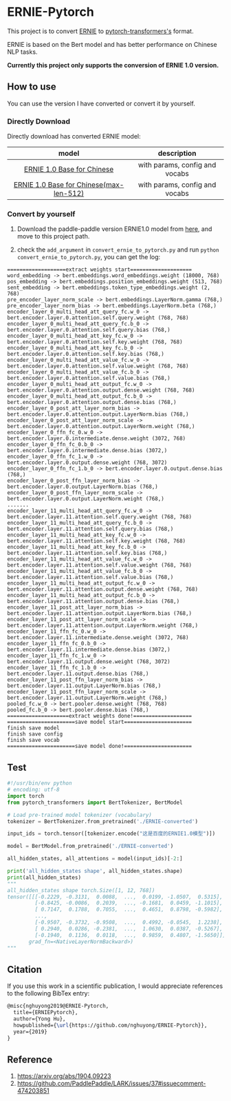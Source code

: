 # ERNIE-Pytorch

This project is to convert [ERNIE](https://github.com/PaddlePaddle/ERNIE) to [pytorch-transformers's](https://github.com/huggingface/pytorch-transformers) format.

ERNIE is based on the Bert model and has better performance on Chinese NLP tasks.

**Currently this project only supports the conversion of ERNIE 1.0 version.**

## How to use
You can use the version I have converted or convert it by yourself.

### Directly Download

Directly download has converted ERNIE model:

|model|description|
|:---:|:---:|
|[ERNIE 1.0 Base for Chinese](https://nghuyong.oss-cn-hangzhou.aliyuncs.com/ERNIE_stable-1.0.1-pytorch.zip)|with params, config and vocabs|
|[ERNIE 1.0 Base for Chinese(max-len-512)](https://nghuyong.oss-cn-hangzhou.aliyuncs.com/ERNIE_1.0_max-len-512-pytorch.zip)|with params, config and vocabs|

### Convert by yourself

1. Download the paddle-paddle version ERNIE1.0 model from [here](https://github.com/PaddlePaddle/ERNIE#models), and move to this project path.

2. check the `add_argument` in `convert_ernie_to_pytorch.py` and run `python convert_ernie_to_pytorch.py`, you can get the log:

```
===================extract weights start====================
word_embedding -> bert.embeddings.word_embeddings.weight (18000, 768)
pos_embedding -> bert.embeddings.position_embeddings.weight (513, 768)
sent_embedding -> bert.embeddings.token_type_embeddings.weight (2, 768)
pre_encoder_layer_norm_scale -> bert.embeddings.LayerNorm.gamma (768,)
pre_encoder_layer_norm_bias -> bert.embeddings.LayerNorm.beta (768,)
encoder_layer_0_multi_head_att_query_fc.w_0 -> bert.encoder.layer.0.attention.self.query.weight (768, 768)
encoder_layer_0_multi_head_att_query_fc.b_0 -> bert.encoder.layer.0.attention.self.query.bias (768,)
encoder_layer_0_multi_head_att_key_fc.w_0 -> bert.encoder.layer.0.attention.self.key.weight (768, 768)
encoder_layer_0_multi_head_att_key_fc.b_0 -> bert.encoder.layer.0.attention.self.key.bias (768,)
encoder_layer_0_multi_head_att_value_fc.w_0 -> bert.encoder.layer.0.attention.self.value.weight (768, 768)
encoder_layer_0_multi_head_att_value_fc.b_0 -> bert.encoder.layer.0.attention.self.value.bias (768,)
encoder_layer_0_multi_head_att_output_fc.w_0 -> bert.encoder.layer.0.attention.output.dense.weight (768, 768)
encoder_layer_0_multi_head_att_output_fc.b_0 -> bert.encoder.layer.0.attention.output.dense.bias (768,)
encoder_layer_0_post_att_layer_norm_bias -> bert.encoder.layer.0.attention.output.LayerNorm.bias (768,)
encoder_layer_0_post_att_layer_norm_scale -> bert.encoder.layer.0.attention.output.LayerNorm.weight (768,)
encoder_layer_0_ffn_fc_0.w_0 -> bert.encoder.layer.0.intermediate.dense.weight (3072, 768)
encoder_layer_0_ffn_fc_0.b_0 -> bert.encoder.layer.0.intermediate.dense.bias (3072,)
encoder_layer_0_ffn_fc_1.w_0 -> bert.encoder.layer.0.output.dense.weight (768, 3072)
encoder_layer_0_ffn_fc_1.b_0 -> bert.encoder.layer.0.output.dense.bias (768,)
encoder_layer_0_post_ffn_layer_norm_bias -> bert.encoder.layer.0.output.LayerNorm.bias (768,)
encoder_layer_0_post_ffn_layer_norm_scale -> bert.encoder.layer.0.output.LayerNorm.weight (768,)
.......
encoder_layer_11_multi_head_att_query_fc.w_0 -> bert.encoder.layer.11.attention.self.query.weight (768, 768)
encoder_layer_11_multi_head_att_query_fc.b_0 -> bert.encoder.layer.11.attention.self.query.bias (768,)
encoder_layer_11_multi_head_att_key_fc.w_0 -> bert.encoder.layer.11.attention.self.key.weight (768, 768)
encoder_layer_11_multi_head_att_key_fc.b_0 -> bert.encoder.layer.11.attention.self.key.bias (768,)
encoder_layer_11_multi_head_att_value_fc.w_0 -> bert.encoder.layer.11.attention.self.value.weight (768, 768)
encoder_layer_11_multi_head_att_value_fc.b_0 -> bert.encoder.layer.11.attention.self.value.bias (768,)
encoder_layer_11_multi_head_att_output_fc.w_0 -> bert.encoder.layer.11.attention.output.dense.weight (768, 768)
encoder_layer_11_multi_head_att_output_fc.b_0 -> bert.encoder.layer.11.attention.output.dense.bias (768,)
encoder_layer_11_post_att_layer_norm_bias -> bert.encoder.layer.11.attention.output.LayerNorm.bias (768,)
encoder_layer_11_post_att_layer_norm_scale -> bert.encoder.layer.11.attention.output.LayerNorm.weight (768,)
encoder_layer_11_ffn_fc_0.w_0 -> bert.encoder.layer.11.intermediate.dense.weight (3072, 768)
encoder_layer_11_ffn_fc_0.b_0 -> bert.encoder.layer.11.intermediate.dense.bias (3072,)
encoder_layer_11_ffn_fc_1.w_0 -> bert.encoder.layer.11.output.dense.weight (768, 3072)
encoder_layer_11_ffn_fc_1.b_0 -> bert.encoder.layer.11.output.dense.bias (768,)
encoder_layer_11_post_ffn_layer_norm_bias -> bert.encoder.layer.11.output.LayerNorm.bias (768,)
encoder_layer_11_post_ffn_layer_norm_scale -> bert.encoder.layer.11.output.LayerNorm.weight (768,)
pooled_fc.w_0 -> bert.pooler.dense.weight (768, 768)
pooled_fc.b_0 -> bert.pooler.dense.bias (768,)
====================extract weights done!===================
======================save model start======================
finish save model
finish save config
finish save vocab
======================save model done!======================
```

## Test

```Python
#!/usr/bin/env python
# encoding: utf-8
import torch
from pytorch_transformers import BertTokenizer, BertModel

# Load pre-trained model tokenizer (vocabulary)
tokenizer = BertTokenizer.from_pretrained('./ERNIE-converted')

input_ids = torch.tensor([tokenizer.encode("这是百度的ERNIE1.0模型")])

model = BertModel.from_pretrained('./ERNIE-converted')

all_hidden_states, all_attentions = model(input_ids)[-2:]

print('all_hidden_states shape', all_hidden_states.shape)
print(all_hidden_states)
"""
all_hidden_states shape torch.Size([1, 12, 768])
tensor([[[-0.2229, -0.3131,  0.0088,  ...,  0.0199, -1.0507,  0.5315],
         [-0.8425, -0.0086,  0.2039,  ..., -0.1681,  0.0459, -1.1015],
         [ 0.7147,  0.1788,  0.7055,  ...,  0.4651,  0.8798, -0.5982],
         ...,
         [-0.9507, -0.3732, -0.9508,  ...,  0.4992, -0.0545,  1.2238],
         [ 0.2940,  0.0286, -0.2381,  ...,  1.0630,  0.0387, -0.5267],
         [-0.1940,  0.1136,  0.0118,  ...,  0.9859,  0.4807, -1.5650]]],
       grad_fn=<NativeLayerNormBackward>)
"""
```

## Citation

If you use this work in a scientific publication, I would appreciate references to the following BibTex entry:

```latex
@misc{nghuyong2019@ERNIE-Pytorch,
  title={ERNIEPytorch},
  author={Yong Hu},
  howpublished={\url{https://github.com/nghuyong/ERNIE-Pytorch}},
  year={2019}
}
```

## Reference

1. https://arxiv.org/abs/1904.09223
2. https://github.com/PaddlePaddle/LARK/issues/37#issuecomment-474203851

















